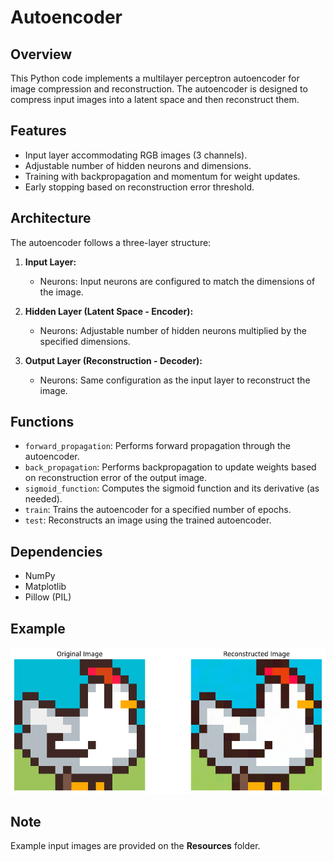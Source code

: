 # Autoencoder
## Overview
This Python code implements a multilayer perceptron autoencoder for image compression and reconstruction. The autoencoder is designed to compress input images into a latent space and then reconstruct them.
## Features
- Input layer accommodating RGB images (3 channels).
- Adjustable number of hidden neurons and dimensions.
- Training with backpropagation and momentum for weight updates.
- Early stopping based on reconstruction error threshold.
## Architecture
The autoencoder follows a three-layer structure:

1. **Input Layer:**
   - Neurons: Input neurons are configured to match the dimensions of the image.

2. **Hidden Layer (Latent Space - Encoder):**
   - Neurons: Adjustable number of hidden neurons multiplied by the specified dimensions.

3. **Output Layer (Reconstruction - Decoder):**
   - Neurons: Same configuration as the input layer to reconstruct the image.

## Functions
- `forward_propagation`: Performs forward propagation through the autoencoder.
- `back_propagation`: Performs backpropagation to update weights based on reconstruction error of the output image.
- `sigmoid_function`: Computes the sigmoid function and its derivative (as needed).
- `train`: Trains the autoencoder for a specified number of epochs.
- `test`: Reconstructs an image using the trained autoencoder.
## Dependencies
- NumPy
- Matplotlib
- Pillow (PIL)
## Example
![Reconstructed Image](https://github.com/21zasker/Autoencoder/blob/main/Screenshots/Results_image.png)
## Note
Example input images are provided on the **Resources** folder.
